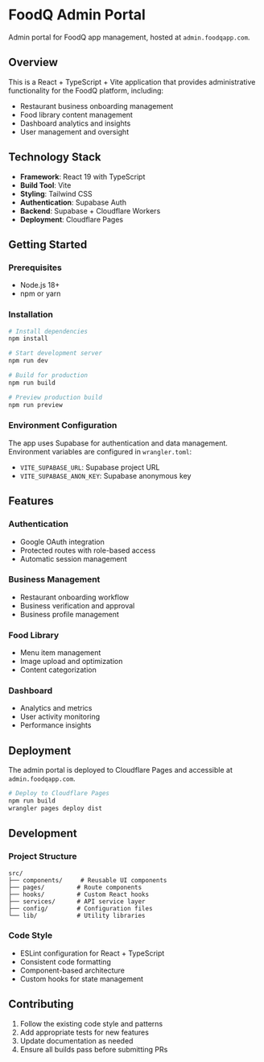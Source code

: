 # FoodQ Admin Portal

Admin portal for FoodQ app management, hosted at `admin.foodqapp.com`.

## Overview

This is a React + TypeScript + Vite application that provides administrative functionality for the FoodQ platform, including:

- Restaurant business onboarding management
- Food library content management
- Dashboard analytics and insights
- User management and oversight

## Technology Stack

- **Framework**: React 19 with TypeScript
- **Build Tool**: Vite
- **Styling**: Tailwind CSS
- **Authentication**: Supabase Auth
- **Backend**: Supabase + Cloudflare Workers
- **Deployment**: Cloudflare Pages

## Getting Started

### Prerequisites

- Node.js 18+ 
- npm or yarn

### Installation

```bash
# Install dependencies
npm install

# Start development server
npm run dev

# Build for production
npm run build

# Preview production build
npm run preview
```

### Environment Configuration

The app uses Supabase for authentication and data management. Environment variables are configured in `wrangler.toml`:

- `VITE_SUPABASE_URL`: Supabase project URL
- `VITE_SUPABASE_ANON_KEY`: Supabase anonymous key

## Features

### Authentication
- Google OAuth integration
- Protected routes with role-based access
- Automatic session management

### Business Management
- Restaurant onboarding workflow
- Business verification and approval
- Business profile management

### Food Library
- Menu item management
- Image upload and optimization
- Content categorization

### Dashboard
- Analytics and metrics
- User activity monitoring
- Performance insights

## Deployment

The admin portal is deployed to Cloudflare Pages and accessible at `admin.foodqapp.com`.

```bash
# Deploy to Cloudflare Pages
npm run build
wrangler pages deploy dist
```

## Development

### Project Structure

```
src/
├── components/     # Reusable UI components
├── pages/         # Route components
├── hooks/         # Custom React hooks
├── services/      # API service layer
├── config/        # Configuration files
└── lib/           # Utility libraries
```

### Code Style

- ESLint configuration for React + TypeScript
- Consistent code formatting
- Component-based architecture
- Custom hooks for state management

## Contributing

1. Follow the existing code style and patterns
2. Add appropriate tests for new features
3. Update documentation as needed
4. Ensure all builds pass before submitting PRs
